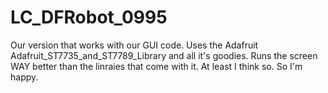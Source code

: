 # LC_DFRobot_0995
Our version that works with our GUI code. Uses the Adafruit Adafruit_ST7735_and_ST7789_Library and all it's goodies. Runs the screen WAY better than the linraies that come with it. At least I think so. So I'm happy.
